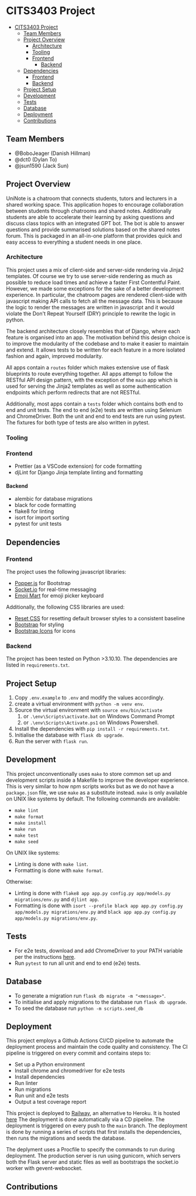 # CITS3403 Project

- [CITS3403 Project](#cits3403-project)
  - [Team Members](#team-members)
  - [Project Overview](#project-overview)
    - [Architecture](#architecture)
    - [Tooling](#tooling)
    - [Frontend](#frontend)
      - [Backend](#backend)
  - [Dependencies](#dependencies)
    - [Frontend](#frontend-1)
    - [Backend](#backend-1)
  - [Project Setup](#project-setup)
  - [Development](#development)
  - [Tests](#tests)
  - [Database](#database)
  - [Deployment](#deployment)
  - [Contributions](#contributions)

## Team Members

- @BoboJeager (Danish Hillman)
- @dct0 (Dylan To)
- @jsun1590 (Jack Sun)

## Project Overview

UniNote is a chatroom that connects students, tutors and lecturers in a shared working space.
This application hopes to encourage collaboration between students through chatrooms and shared notes.
Additionally students are able to accelerate their learning by asking questions and discuss class topics with an integrated GPT bot. The bot is able to answer questions and provide summarised solutions based on the shared notes forum. This is packaged in an all-in-one platform that provides quick and easy access to everything a student needs in one place.

### Architecture

This project uses a mix of client-side and server-side rendering via Jinja2 templates. Of course we try to use server-side rendering as much as possible to reduce load times and achieve a faster First Contentful Paint. However, we made some exceptions for the sake of a better development experience. In particular, the chatroom pages are rendered client-side with javascript making API calls to fetch all the message data. This is because the logic to render the messages are written in javascript and it would violate the Don't Repeat Yourself (DRY) principle to rewrite the logic in python.

The backend architecture closely resembles that of Django, where each feature is organised into an app. The motivation behind this design choice is to improve the modularity of the codebase and to make it easier to maintain and extend. It allows tests to be written for each feature in a more isolated fashion and again, improved modularity.

All apps contain a `routes` folder which makes extensive use of flask blueprints to route everything together. All apps attempt to follow the RESTful API design pattern, with the exception of the `main` app which is used for serving the Jinja2 templates as well as some authentication endpoints which perform redirects that are not RESTful.

Additionally, most apps contain a `tests` folder which contains both end to end and unit tests. The end to end (e2e) tests are written using Selenium and ChromeDriver. Both the unit and end to end tests are run using pytest. The fixtures for both type of tests are also written in pytest.

### Tooling

### Frontend

- Prettier (as a VSCode extension) for code formatting
- djLint for Django Jinja template linting and formatting

#### Backend

- alembic for database migrations
- black for code formatting
- flake8 for linting
- isort for import sorting
- pytest for unit tests

## Dependencies

### Frontend

The project uses the following javascript libraries:

- [Popper.js](https://popper.js.org/) for Bootstrap
- [Socket.io](https://socket.io/) for real-time messaging
- [Emoji Mart](https://github.com/missive/emoji-mart) for emoji picker keyboard

Additionally, the following CSS libraries are used:

- [Reset CSS](https://meyerweb.com/eric/tools/css/reset/) for resetting default browser styles to a consistent baseline
- [Bootstrap](https://getbootstrap.com/) for styling
- [Bootstrap Icons](https://icons.getbootstrap.com/) for icons

### Backend

The project has been tested on Python >3.10.10. The dependencies are listed in `requirements.txt`.

## Project Setup

1. Copy `.env.example` to `.env` and modify the values accordingly.
2. create a virtual environment with `python -m venv env`.
3. Source the virtual environment with `source env/bin/activate`
   1. or `.\env\Scripts\activate.bat` on Windows Command Prompt
   2. or `.\env\Scripts\Activate.ps1` on Windows Powershell.
4. Install the dependencies with `pip install -r requirements.txt`.
5. Initialise the database with `flask db upgrade`.
6. Run the server with `flask run`.

## Development

This project unconventionally uses `make` to store common set up and development scripts inside a Makefile to improve the developer experience. This is very similar to how npm scripts works but as we do not have a `package.json` file, we use `make` as a substitute instead. `make` is only available on UNIX like systems by default. The following commands are available:

- `make lint`
- `make format`
- `make install`
- `make run`
- `make test`
- `make seed`

On UNIX like systems:

- Linting is done with `make lint`.
- Formatting is done with `make format`.

Otherwise:

- Linting is done with `flake8 app app.py config.py app/models.py migrations/env.py` and `djlint app`.
- Formatting is done with `isort --profile black app app.py config.py app/models.py migrations/env.py` and `black app app.py config.py app/models.py migrations/env.py`.

## Tests

- For e2e tests, download and add ChromeDriver to your PATH variable per the instructions [here](https://chromedriver.chromium.org/getting-started).
- Run `pytest` to run all unit and end to end (e2e) tests.

## Database

- To generate a migration run `flask db migrate -m "<message>"`.
- To initialise and apply migrations to the database run `flask db upgrade`.
- To seed the database run `python -m scripts.seed_db`

## Deployment

This project employs a Github Actions CI/CD pipeline to automate the deployment process and maintain the code quality and consistency. The CI pipeline is triggered on every commit and contains steps to:

- Set up a Python environment
- Install chrome and chromedriver for e2e tests
- Install dependencies
- Run linter
- Run migrations
- Run unit and e2e tests
- Output a test coverage report

This project is deployed to [Railway](https://railway.app), an alternative to Heroku. It is hosted [here](https://agwp-production.up.railway.app/) The deployment is done automatically via a CD pipeline. The deployment is triggered on every push to the `main` branch. The deployment is done by running a series of scripts that first installs the dependencies, then runs the migrations and seeds the database.

The deplyment uses a Procfile to specify the commands to run during deployment. The production server is run using gunicorn, which servers both the Flask server and static files as well as bootstraps the socket.io worker with gevent-websocket.

## Contributions
